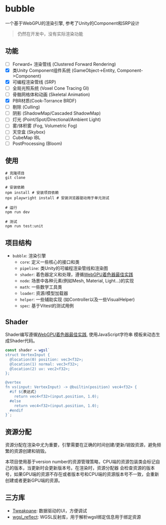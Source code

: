 # bubble

一个基于WebGPU的渲染引擎, 参考了Unity的Component和SRP设计

> 仍然在开发中，没有实际渲染功能

## 功能

- [ ] Forward+ 渲染管线 (Clustered Forward Rendering)
- [x] 类Unity Component组件系统 (GameObject->Entity, Component->Component)
- [x] 可编程渲染管线 (SRP)
- [ ] 全局光照系统 (Voxel Cone Tracing GI)
- [ ] 骨骼网格体和动画 (Skeletal Animation)
- [x] PBR材质(Cook-Torrance BRDF)
- [ ] 剔除 (Culling)
- [ ] 阴影 (ShadowMap/Cascaded ShadowMap)
- [ ] 灯光 (Point/Spot/Directional/Ambient Light)
- [ ] 雾/体积雾 (Fog, Volumetric Fog)
- [ ] 天空盒 (Skybox)
- [ ] CubeMap IBL
- [ ] PostProcessing (Bloom)

## 使用

```shell
# 克隆项目
git clone

# 安装依赖
npm install # 安装项目依赖
npx playwright install # 安装浏览器驱动用于单元测试

# 运行
npm run dev

# 测试
npm run test:unit
```

## 项目结构

- `bubble`: 渲染引擎
    - `core`: 定义一些核心的接口和类
    - `pipeline`: 类Unity的可编程渲染管线和渲染图
    - `shader`:
      着色器定义和处理，遵循[WebGPU着色器最佳实践](https://toji.dev/webgpu-best-practices/dynamic-shader-construction)
    - `node`: 场景中各种元素(例如Mesh, Material, Light...)的实现
    - `math`: 一些数学工具类
    - `loader`: 资源/模型加载器
    - `helper`: 一些辅助实现 (如Controller以及一些VisualHelper)
    - `spec`: 基于Vitest的测试用例

## Shader

Shader编写遵循[WebGPU着色器最佳实践](https://toji.dev/webgpu-best-practices/dynamic-shader-construction),
使用JavaScript字符串
模板来动态生成Shader代码。

```typescript
const shader = wgsl`
struct VertexInput {
  @location(0) position: vec3<f32>;
  @location(1) normal: vec3<f32>;
  @location(2) uv: vec2<f32>;
};

@vertex
fn vs(input: VertexInput) -> @builtin(position) vec4<f32> {
  #if ${表达式}
    return vec4<f32>(input.position, 1.0);
  #else
    return vec4<f32>(input.position, 1.0);
  #endif
}`;
```

## 资源分配
资源分配在渲染中尤为重要，引擎需要在正确的时间创建/更新/销毁资源，避免频繁的资源创建和销毁。

本项目使用基于version number的资源管理策略，CPU端的资源包装类会标记自己的版本，当更新时会更新版本号。在渲染时，资源分配器
会检查资源的版本号，如果GPU端的资源不存在或者版本号和CPU端的资源版本号不一致，会重新创建或者更新GPU端的资源。

## 三方库

- [Tweakpane](https://tweakpane.github.io/docs/getting-started/): 数据驱动的UI，方便调试
- [wgsl_reflect](https://github.com/brendan-duncan/wgsl_reflect): WGSL反射库，用于解析wgsl绑定信息用于绑定资源
